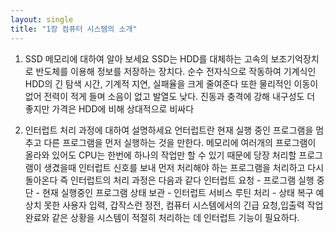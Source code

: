 ```yaml
---
layout: single
title: "1장 컴퓨터 시스템의 소개"
---
```


1) SSD 메모리에 대하여 알아 보세요
	SSD는 HDD를 대체하는 고속의 보조기억장치로 반도체를 이용해 정보를 저장하는 장치다.
	순수 전자식으로 작동하여 기계식인 HDD의 긴 탐색 시간, 기계적 지연, 실패율을 크게 줄여준다
	또한 물리적인 이동이 없어 전력이 적게 들며 소음이 없고 발열도 낮다. 진동과 충격에 강해 내구성도 더 좋지만
	가격은 HDD에 비해 상대적으로 비싸다

2) 인터럽트 처리 과정에 대하여 설명하세요
	언터럽트란 현재 실행 중인 프로그램을 멈추고 다른 프로그램을 먼저 실행하는 것을 만한다.
	메모리에 여러개의 프로그램이 올라와 있어도 CPU는 한번에 하나의 작업만 할 수 있기 때문에
	당장 처리할 프로그램이 생겼을때 인터럽트 신호를 보내 먼저 처리해야 하는 프로그램을 처리하고 다시 돌아온다
	즉 인터럽트의 처리 과정은 다음과 같다
	인터럽트 요청 - 프로그램 실행 중단 - 현재 실행중인 프로그램 상태 보관 - 인터럽트 서비스 루틴 처리 - 상태 복구
	예상치 못한 사용자 입력, 갑작스런 정전, 컴퓨터 시스템에서의 긴급 요청,입출력 작업 완료와 같은 상황을 시스템이 적절히 처리하는 데 인터럽트 기능이 필요하다.
